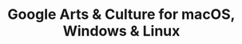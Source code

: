 ---
name: Google Arts & Culture
url: 'https://www.google.com/culturalinstitute'
category: Education
title: 'Google Arts & Culture for macOS, Windows & Linux'
key: google-arts-and-culture

---